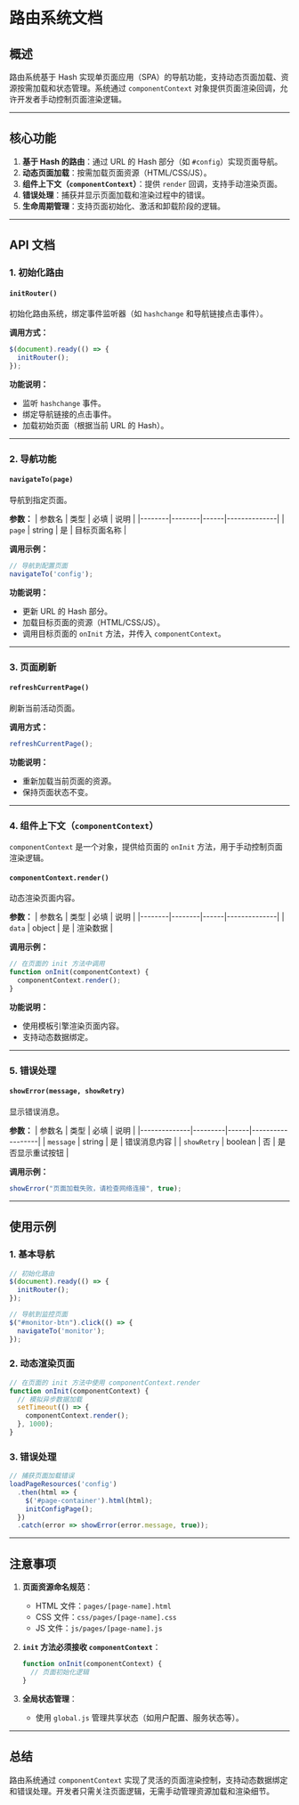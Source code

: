 
# **路由系统文档**

## **概述**
路由系统基于 Hash 实现单页面应用（SPA）的导航功能，支持动态页面加载、资源按需加载和状态管理。系统通过 `componentContext` 对象提供页面渲染回调，允许开发者手动控制页面渲染逻辑。

---

## **核心功能**
1. **基于 Hash 的路由**：通过 URL 的 Hash 部分（如 `#config`）实现页面导航。
2. **动态页面加载**：按需加载页面资源（HTML/CSS/JS）。
3. **组件上下文（`componentContext`）**：提供 `render` 回调，支持手动渲染页面。
4. **错误处理**：捕获并显示页面加载和渲染过程中的错误。
5. **生命周期管理**：支持页面初始化、激活和卸载阶段的逻辑。

---

## **API 文档**

### **1. 初始化路由**
#### **`initRouter()`**
初始化路由系统，绑定事件监听器（如 `hashchange` 和导航链接点击事件）。

**调用方式：**
```javascript
$(document).ready(() => {
  initRouter();
});
```

**功能说明：**
- 监听 `hashchange` 事件。
- 绑定导航链接的点击事件。
- 加载初始页面（根据当前 URL 的 Hash）。

---

### **2. 导航功能**
#### **`navigateTo(page)`**
导航到指定页面。

**参数：**
| 参数名 | 类型   | 必填 | 说明         |
|--------|--------|------|--------------|
| `page` | string | 是   | 目标页面名称 |

**调用示例：**
```javascript
// 导航到配置页面
navigateTo('config');
```

**功能说明：**
- 更新 URL 的 Hash 部分。
- 加载目标页面的资源（HTML/CSS/JS）。
- 调用目标页面的 `onInit` 方法，并传入 `componentContext`。

---

### **3. 页面刷新**
#### **`refreshCurrentPage()`**
刷新当前活动页面。

**调用方式：**
```javascript
refreshCurrentPage();
```

**功能说明：**
- 重新加载当前页面的资源。
- 保持页面状态不变。

---

### **4. 组件上下文（`componentContext`）**
`componentContext` 是一个对象，提供给页面的 `onInit` 方法，用于手动控制页面渲染逻辑。

#### **`componentContext.render()`**
动态渲染页面内容。

**参数：**
| 参数名 | 类型   | 必填 | 说明         |
|--------|--------|------|--------------|
| `data` | object | 是   | 渲染数据     |

**调用示例：**
```javascript
// 在页面的 init 方法中调用
function onInit(componentContext) {
  componentContext.render();
}
```

**功能说明：**
- 使用模板引擎渲染页面内容。
- 支持动态数据绑定。

---

### **5. 错误处理**
#### **`showError(message, showRetry)`**
显示错误消息。

**参数：**
| 参数名       | 类型    | 必填 | 说明             |
|--------------|---------|------|------------------|
| `message`    | string  | 是   | 错误消息内容     |
| `showRetry`  | boolean | 否   | 是否显示重试按钮 |

**调用示例：**
```javascript
showError("页面加载失败，请检查网络连接", true);
```

---

## **使用示例**

### **1. 基本导航**
```javascript
// 初始化路由
$(document).ready(() => {
  initRouter();
});

// 导航到监控页面
$("#monitor-btn").click(() => {
  navigateTo('monitor');
});
```

### **2. 动态渲染页面**
```javascript
// 在页面的 init 方法中使用 componentContext.render
function onInit(componentContext) {
  // 模拟异步数据加载
  setTimeout(() => {
    componentContext.render();
  }, 1000);
}
```

### **3. 错误处理**
```javascript
// 捕获页面加载错误
loadPageResources('config')
  .then(html => {
    $('#page-container').html(html);
    initConfigPage();
  })
  .catch(error => showError(error.message, true));
```

---

## **注意事项**
1. **页面资源命名规范**：
   - HTML 文件：`pages/[page-name].html`
   - CSS 文件：`css/pages/[page-name].css`
   - JS 文件：`js/pages/[page-name].js`

2. **`init` 方法必须接收 `componentContext`**：
   ```javascript
   function onInit(componentContext) {
     // 页面初始化逻辑
   }
   ```

4. **全局状态管理**：
   - 使用 `global.js` 管理共享状态（如用户配置、服务状态等）。


---

## **总结**
路由系统通过 `componentContext` 实现了灵活的页面渲染控制，支持动态数据绑定和错误处理。开发者只需关注页面逻辑，无需手动管理资源加载和渲染细节。